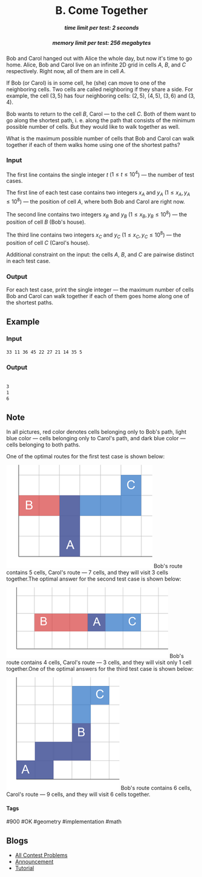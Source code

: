 <h1 style='text-align: center;'> B. Come Together</h1>

<h5 style='text-align: center;'>time limit per test: 2 seconds</h5>
<h5 style='text-align: center;'>memory limit per test: 256 megabytes</h5>

Bob and Carol hanged out with Alice the whole day, but now it's time to go home. Alice, Bob and Carol live on an infinite 2D grid in cells $A$, $B$, and $C$ respectively. Right now, all of them are in cell $A$.

If Bob (or Carol) is in some cell, he (she) can move to one of the neighboring cells. Two cells are called neighboring if they share a side. For example, the cell $(3, 5)$ has four neighboring cells: $(2, 5)$, $(4, 5)$, $(3, 6)$ and $(3, 4)$.

Bob wants to return to the cell $B$, Carol — to the cell $C$. Both of them want to go along the shortest path, i. e. along the path that consists of the minimum possible number of cells. But they would like to walk together as well. 

What is the maximum possible number of cells that Bob and Carol can walk together if each of them walks home using one of the shortest paths?

### Input

The first line contains the single integer $t$ ($1 \le t \le 10^4$) — the number of test cases.

The first line of each test case contains two integers $x_A$ and $y_A$ ($1 \le x_A, y_A \le 10^8$) — the position of cell $A$, where both Bob and Carol are right now.

The second line contains two integers $x_B$ and $y_B$ ($1 \le x_B, y_B \le 10^8$) — the position of cell $B$ (Bob's house).

The third line contains two integers $x_C$ and $y_C$ ($1 \le x_C, y_C \le 10^8$) — the position of cell $C$ (Carol's house).

Additional constraint on the input: the cells $A$, $B$, and $C$ are pairwise distinct in each test case.

### Output

For each test case, print the single integer — the maximum number of cells Bob and Carol can walk together if each of them goes home along one of the shortest paths.

## Example

### Input


```text
33 11 36 45 22 27 21 14 35 5
```
### Output

```text

3
1
6

```
## Note

In all pictures, red color denotes cells belonging only to Bob's path, light blue color — cells belonging only to Carol's path, and dark blue color — cells belonging to both paths.

One of the optimal routes for the first test case is shown below: 

 ![](images/7e6b0a24e49029cda9464b3f2987a9d2ce0c4888.png)  Bob's route contains $5$ cells, Carol's route — $7$ cells, and they will visit $3$ cells together.The optimal answer for the second test case is shown below: 

 ![](images/d8f2ffdec9ad0b5002b14d3d39baed39415018bc.png)  Bob's route contains $4$ cells, Carol's route — $3$ cells, and they will visit only $1$ cell together.One of the optimal answers for the third test case is shown below: 

 ![](images/c353903c5672ef730d834c0e4d58e6d3554a4b1b.png)  Bob's route contains $6$ cells, Carol's route — $9$ cells, and they will visit $6$ cells together.

#### Tags 

#900 #OK #geometry #implementation #math 

## Blogs
- [All Contest Problems](../Educational_Codeforces_Round_151_(Rated_for_Div._2).md)
- [Announcement](../blogs/Announcement.md)
- [Tutorial](../blogs/Tutorial.md)
